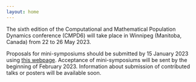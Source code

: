 ```yaml
---
layout: home
---
```


The sixth edition of the Computational and Mathematical Population Dynamics conference (CMPD6) will take place in Winnipeg (Manitoba, Canada) from 22 to 26 May 2023.

Proposals for mini-symposiums should be submitted by 15 January 2023 using [this webpage](https://ubc.ca1.qualtrics.com/jfe/form/SV_ekrrK2MDLYVVYMu). Acceptance of mini-symposiums will be sent by the beginning of February 2023. Information about submission of contributed talks or posters will be available soon.